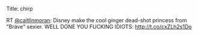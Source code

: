 Title: chirp

RT <a href="http://twitter.com/caitlinmoran">@caitlinmoran</a>: Disney make the cool ginger dead-shot princess from "Brave" sexier. WELL DONE YOU FUCKING IDIOTS: <a href="http://t.co/cxZLh2s1Do">http://t.co/cxZLh2s1Do</a>
